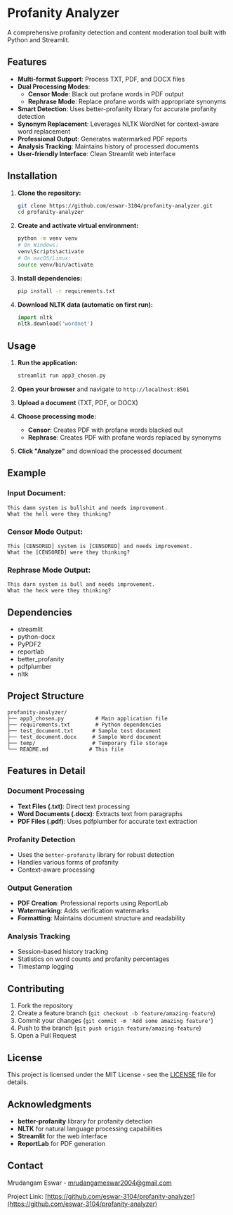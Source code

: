 # Profanity Analyzer

A comprehensive profanity detection and content moderation tool built with Python and Streamlit.

## Features

- **Multi-format Support**: Process TXT, PDF, and DOCX files
- **Dual Processing Modes**:
  - **Censor Mode**: Black out profane words in PDF output
  - **Rephrase Mode**: Replace profane words with appropriate synonyms
- **Smart Detection**: Uses better-profanity library for accurate profanity detection
- **Synonym Replacement**: Leverages NLTK WordNet for context-aware word replacement
- **Professional Output**: Generates watermarked PDF reports
- **Analysis Tracking**: Maintains history of processed documents
- **User-friendly Interface**: Clean Streamlit web interface

## Installation

1. **Clone the repository:**
   ```bash
   git clone https://github.com/eswar-3104/profanity-analyzer.git
   cd profanity-analyzer
   ```

2. **Create and activate virtual environment:**
   ```bash
   python -m venv venv
   # On Windows:
   venv\Scripts\activate
   # On macOS/Linux:
   source venv/bin/activate
   ```

3. **Install dependencies:**
   ```bash
   pip install -r requirements.txt
   ```

4. **Download NLTK data (automatic on first run):**
   ```python
   import nltk
   nltk.download('wordnet')
   ```

## Usage

1. **Run the application:**
   ```bash
   streamlit run app3_chosen.py
   ```

2. **Open your browser** and navigate to `http://localhost:8501`

3. **Upload a document** (TXT, PDF, or DOCX)

4. **Choose processing mode:**
   - **Censor**: Creates PDF with profane words blacked out
   - **Rephrase**: Creates PDF with profane words replaced by synonyms

5. **Click "Analyze"** and download the processed document

## Example

### Input Document:
```
This damn system is bullshit and needs improvement.
What the hell were they thinking?
```

### Censor Mode Output:
```
This [CENSORED] system is [CENSORED] and needs improvement.
What the [CENSORED] were they thinking?
```

### Rephrase Mode Output:
```
This darn system is bull and needs improvement.
What the heck were they thinking?
```

## Dependencies

- streamlit
- python-docx
- PyPDF2
- reportlab
- better_profanity
- pdfplumber
- nltk

## Project Structure

```
profanity-analyzer/
├── app3_chosen.py          # Main application file
├── requirements.txt        # Python dependencies
├── test_document.txt      # Sample test document
├── test_document.docx     # Sample Word document
├── temp/                  # Temporary file storage
└── README.md             # This file
```

## Features in Detail

### Document Processing
- **Text Files (.txt)**: Direct text processing
- **Word Documents (.docx)**: Extracts text from paragraphs
- **PDF Files (.pdf)**: Uses pdfplumber for accurate text extraction

### Profanity Detection
- Uses the `better-profanity` library for robust detection
- Handles various forms of profanity
- Context-aware processing

### Output Generation
- **PDF Creation**: Professional reports using ReportLab
- **Watermarking**: Adds verification watermarks
- **Formatting**: Maintains document structure and readability

### Analysis Tracking
- Session-based history tracking
- Statistics on word counts and profanity percentages
- Timestamp logging

## Contributing

1. Fork the repository
2. Create a feature branch (`git checkout -b feature/amazing-feature`)
3. Commit your changes (`git commit -m 'Add some amazing feature'`)
4. Push to the branch (`git push origin feature/amazing-feature`)
5. Open a Pull Request

## License

This project is licensed under the MIT License - see the [LICENSE](LICENSE) file for details.

## Acknowledgments

- **better-profanity** library for profanity detection
- **NLTK** for natural language processing capabilities
- **Streamlit** for the web interface
- **ReportLab** for PDF generation

## Contact

Mrudangam Eswar - mrudangameswar2004@gmail.com

Project Link: [https://github.com/eswar-3104/profanity-analyzer](https://github.com/eswar-3104/profanity-analyzer)
